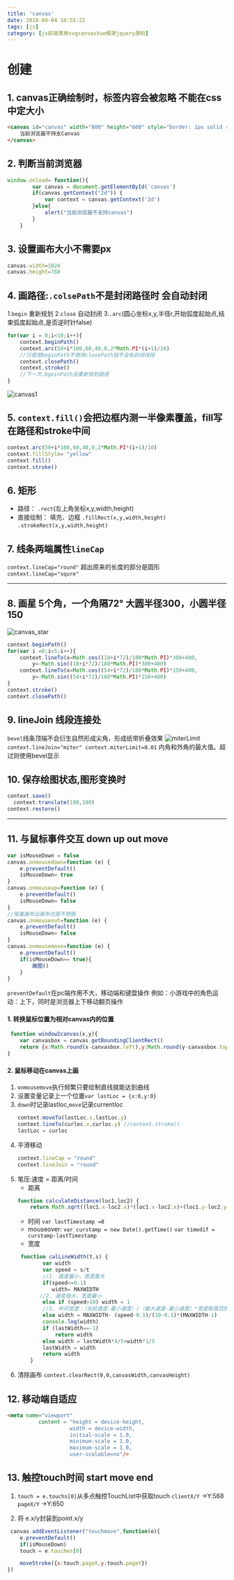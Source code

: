 ```yaml
---
title: 'canvas'
date: 2018-04-04 10:55:22
tags: [js]
category: [js前端常用svgcanvasVue框架jquery源码]
---
```

# 创建
## 1. canvas正确绘制时，标签内容会被忽略 不能在css中定大小
```html
<canvas id="canvas" width="800" height="600" style="border: 1px solid red;">
    当前浏览器不持支Canvas
</canvas>
```
## 2. 判断当前浏览器
```js
window.onload= function(){
        var canvas = document.getElementById('canvas')
        if(canvas.getContext("2d")) {
            var context = canvas.getContext('2d')
        }else{
            alert("当前浏览器不支持canvas")
        }
    }
```
## 3. 设置画布大小不需要px
```js
canvas.width=1024
canvas.height=768
```
## 4. 画路径:`.colsePath`不是封闭路径时 会自动封闭
1.`begin` 重新规划
2.`close` 自动封闭
3.`.arc`(圆心坐标x,y,半径r,开始弧度起始点,结束弧度起始点,是否逆时针false)
```js
for(var i = 0;i<10;i++){
    context.beginPath()
    context.arc(50+i*100,60,40,0,2*Math.PI*(i+1)/10)
    //只使用beginPath不使用closePath就不会有封闭线段
    context.closePath()
    context.stroke()
    //下一次.bgeinPath会重新规划路径
}
```
![canvas1](/images/canvas1.jpg)
## 5. `context.fill()`会把边框内测一半像素覆盖，fill写在路径和stroke中间
```js
context.arc(50+i*100,60,40,0,2*Math.PI*(i+1)/10)
context.fillStyle= "yellow"
context.fill()
context.stroke()
```
## 6. 矩形
- 路径：
`.rect`(左上角坐标x,y,width,height)
- 直接绘制： 填充、边框
`.fillRect(x,y,width,height)`
`.strokeRect(x,y,width,height)`

## 7. 线条两端属性`lineCap`
`context.lineCap="round"` 超出原来的长度的部分是圆形
`context.lineCap="squre"`

---
## 8. 画星 5个角，一个角隔72° 大圆半径300，小圆半径150
![canvas_star](/images/canvas_star.jpg)
```js
context.beginPath()
for(var i =0;i<5;i++){
    context.lineTo(x=Math.cos((18+i*72)/180*Math.PI)*300+400,
        y=-Math.sin((18+i*72)/180*Math.PI)*300+400)
    context.lineTo(x=Math.cos((54+i*72)/180*Math.PI)*150+400,
        y=-Math.sin((54+i*72)/180*Math.PI)*150+400)
}
context.stroke()
context.closePath()
```
## 9. lineJoin 线段连接处
`bevel`线条顶端不会衍生自然形成尖角，形成纸带折叠效果
![miterLimit](/images/miterLimit.jpg)
`context.lineJoin="miter"
context.miterLimit=0.01`
内角和外角的最大值。超过则使用bevel显示

## 10. 保存绘图状态,图形变换时
```js
context.save()
  context.translate(100,100)
context.restore()
```

---

## 11. 与鼠标事件交互 down up out move
```js
var isMouseDown = false
canvas.onmousedown=function (e) {
    e.preventDefault()
    isMouseDown= true
}
canvas.onmouseup=function (e) {
    e.preventDefault()
    isMouseDown= false
}
//按着画布出画布也是不想画
canvas.onmouseout=function (e) {
    e.preventDefault()
    isMouseDown= false
}
canvas.onmousemove=function (e) {
    e.preventDefault()
    if(isMouseDown== true){
        画图()
    }
}
```
`preventDefault`在pc端作用不大，移动端和键盘操作
例如：小游戏中的角色运动：上下，同时是浏览器上下移动翻页操作
#### 1. 转换鼠标位置为相对canvas内的位置
```js
 function window2canvas(x,y){
    var canvasbox = canvas.getBoundingClientRect()
    return {x:Math.round(x-canvasbox.left),y:Math.round(y-canvasbox.top)}
}
```

#### 2. 鼠标移动在canvas上画
1. `onmousemove`执行频繁只要绘制直线就能达到曲线
2. 设置变量记录上一个位置`var lastLoc = {x:0,y:0}`
3. `down`时记录lastloc,`move`记录currentloc
    ```js
    context.moveTo(lastLoc.x,lastLoc.y)
    context.lineTo(curloc.x,curloc.y) //context.stroke()
    lastLoc = curloc
    ```
4. 平滑移动
    ```js
    context.lineCap = "round"
    context.lineJoin = "round"
    ```
5. 笔压:速度 = 距离/时间
    - 距离
    ```js
    function calculateDistance(loc1,loc2) {
        return Math.sqrt((loc1.x-loc2.x)*(loc1.x-loc2.x)+(loc1.y-loc2.y)*(loc1.y-loc2.y))}
    ```
    - 时间
    `var lastTimestamp =0`
    - mouseover:
    `var curstamp = new Date().getTime()`
    `var timedif = curstamp-lastTimestamp`
    - 宽度
    ```js
     function calLineWidth(t,s) {
            var width
            var speed = s/t
            //1. 速度最小，宽度最大
            if(speed<=0.1)
               width= MAXWIDTH
           //2. 速度很大，宽度最小
            else if (speed>10) width = 1
            //3. 中间宽度：（当前速度-最小速度）/（最大速度-最小速度）*宽度取值范围
            else width = MAXWIDTH- (speed-0.1)/(10-0.1)*(MAXWIDTH-1)
            console.log(width)
            if (lastWidth==-1)
                return width
            else width = lastWidth*4/5+width*1/5
            lastWidth = width
            return width
        }
    ```
6. 清除画布
    `context.clearRect(0,0,canvasWidth,canvasHeight)`

## 12. 移动端自适应
```html
<meta name="viewport"
          content = "height = device-height,
                    width = device-width,
                    initial-scale = 1.0,
                    minimum-scale = 1.0,
                    maximum-scale = 1.0,
                    user-scalable=no"/>
```
## 13. 触控touch时间 start move end
1. `touch = e.touchs[0]`从多点触控TouchList中获取touch
    `clientX/Y`  ->Y:568
    `pageX/Y`    ->Y:650

2. 将 e.x/y封装到point.x/y 
```js
 canvas.addEventListener("touchmove",function(e){
    e.preventDefault()
    if(isMouseDown)
    touch = e.touches[0]

    moveStroke({x:touch.pageX,y:touch.pageY})
})
```







